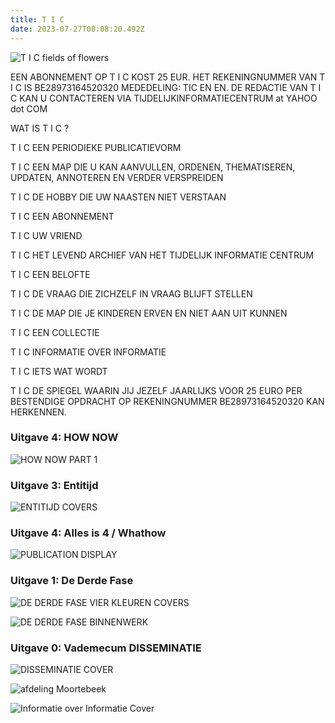 ```yaml
---
title: T I C
date: 2023-07-27T08:08:20.492Z
---
```

![](https://jakobvandenbroucke.be/wp-content/uploads/2023/05/T-I-C_map-4716-2048x1364.jpg "T I C fields of flowers")

EEN ABONNEMENT OP T I C KOST 25 EUR. 
HET REKENINGNUMMER VAN T I C IS BE28973164520320
MEDEDELING: TIC EN EN.
DE REDACTIE VAN T I C KAN U CONTACTEREN VIA TIJDELIJKINFORMATIECENTRUM at YAHOO dot COM

WAT IS T I C ?

T I C 	EEN PERIODIEKE PUBLICATIEVORM

T I C 	EEN MAP DIE U KAN AANVULLEN, ORDENEN, THEMATISEREN, UPDATEN, ANNOTEREN EN 
	VERDER VERSPREIDEN

T I C 	DE HOBBY DIE UW NAASTEN NIET VERSTAAN

T I C	EEN ABONNEMENT

T I C 	UW VRIEND

T I C 	HET LEVEND ARCHIEF VAN HET TIJDELIJK INFORMATIE CENTRUM

T I C 	EEN BELOFTE

T I C	DE VRAAG DIE ZICHZELF IN VRAAG BLIJFT STELLEN

T I C 	DE MAP DIE JE KINDEREN 	ERVEN EN NIET AAN UIT KUNNEN

T I C 	EEN COLLECTIE

T I C 	INFORMATIE OVER INFORMATIE

T I C 	IETS WAT WORDT

T I C 	DE SPIEGEL WAARIN JIJ JEZELF JAARLIJKS VOOR 25 EURO PER BESTENDIGE OPDRACHT OP 	REKENINGNUMMER BE28973164520320 KAN HERKENNEN.

### **Uitgave 4: HOW NOW**

![HOW NOW PART 1](https://ucarecdn.com/765290d3-7014-4358-b4a6-98ccf3dff26b/ "How Now, featuring the && enentity.")

### **Uitgave 3: Entitijd**

![ENTITIJD COVERS](https://ucarecdn.com/f0e15504-d035-4f3f-94b9-ff550abdc210/ "Rubbings of Jes Geys's school building form the texture of the cover.")

### **Uitgave 4:** Alles is 4 / Whathow

![PUBLICATION DISPLAY](https://ucarecdn.com/ca919262-1953-4be5-9195-2036979f284f/ "Displayed at Watou / Whathow, 2024")

### **Uitgave 1: De Derde Fase**

![DE DERDE FASE VIER KLEUREN COVERS](https://jakobvandenbroucke.be/wp-content/uploads/2023/07/documentatie_T-I-C_1_De-Derde-Fase-1627-2048x1536.jpg "Vierkleuren")

![DE DERDE FASE BINNENWERK](https://jakobvandenbroucke.be/wp-content/uploads/2023/07/documentatie_T-I-C_1_De-Derde-Fase-1635-2048x1364.jpg "Losse A4's")

### Uitgave 0: Vademecum DISSEMINATIE

![DISSEMINATIE COVER](https://ucarecdn.com/6ea8cef0-c801-424b-a796-a0e2c8ee953f/-/preview/-/enhance/50/ "DISSEMINATIE COVER")

![afdeling Moortebeek](https://ucarecdn.com/c2e7a65b-afc6-4d96-8623-7dc4c3e7174b/-/preview/-/enhance/54/-/sharp/12/ "afdeling Moortebeek")

![Informatie over Informatie Cover](https://ucarecdn.com/872706b4-8eef-41f3-8e03-ad7cb3aa6443/-/preview/-/enhance/70/ "Informatie over Informatie Cover")